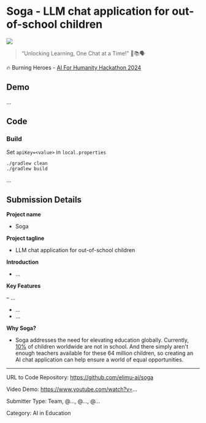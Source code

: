 # Soga - LLM chat application for out-of-school children

![](https://th.bing.com/th/id/OIG3.kqwzz_AXN2XSi3K..03C?w=173&h=173&c=6&r=0&o=5&dpr=2.4&pid=ImgGn)

> “Unlocking Learning, One Chat at a Time!” 🌟📚🗣️

🔥 Burning Heroes - [AI For Humanity Hackathon 2024](https://www.burningheroes.com/2024/hackathon)

## Demo

...

## Code

### Build

Set `apiKey=<value>` in `local.properties`

```
./gradlew clean
./gradlew build
```

...

## Submission Details

**Project name**

- Soga

**Project tagline**

- LLM chat application for out-of-school children

**Introduction**

- ...

**Key Features**

– ...
- ...
- ...

**Why Soga?**

- Soga addresses the need for elevating education globally. Currently, [10%](https://www.unesco.org/en/articles/250-million-children-out-school-what-you-need-know-about-unescos-latest-education-data) of children worldwide are not in school. And there simply aren't enough teachers available for these 64 million children, so creating an AI chat application can help ensure a world of equal opportunities.

---

URL to Code Repository: https://github.com/elimu-ai/soga

Video Demo: https://www.youtube.com/watch?v=...

Submitter Type: Team, @..., @..., @...

Category: AI in Education
